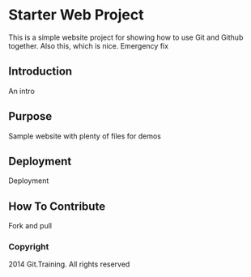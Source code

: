 # Starter Web Project

This is a simple website project for showing how to use Git and Github together.  Also this, which is nice.
Emergency fix

## Introduction

An intro

## Purpose

Sample website with plenty of files for demos

## Deployment

Deployment

## How To Contribute

Fork and pull

### Copyright

2014 Git.Training.  All rights reserved